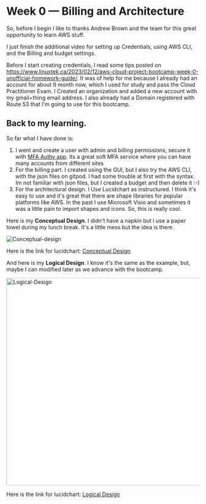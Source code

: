 # Week 0 — Billing and Architecture

So, before I begin I like to thanks Andrew Brown and the team for this great opportunity to learn AWS stuff.

I just finish the additional video for setting up Credentials, using AWS CLI, and the Billing and budget settings.

Before I start creating credentials, I read some tips posted on https://www.linuxtek.ca/2023/02/12/aws-cloud-project-bootcamp-week-0-unofficial-homework-guide/. It was of help for me because I already had an account for about 9 month now, which I used for study and pass the Cloud Practitioner Exam. I Created an organization and added a new account with my gmail+thing email address. I also already had a Domain registered with Route 53 that I'm going to use for this bootcamp.

## Back to my learning.

So far what I have done is:
1. I went and create a user with admin and billing permissions, secure it with [MFA Authy app](https://authy.com/). Its a great soft MFA service where you can have many accounts from different sites
2. For the billing part. I created using the GUI, but I also try the AWS CLI, with the json files on gitpod. I had some trouble at first with the syntax. Im not familiar with json files, but I created a budget and then delete it :-) 
3. For the architectural design. I Use Lucidchart as instructured. I think it's easy to use and it's great that there are shape libraries for popular platforms like AWS. In the past I use Microsoft Visio and sometimes it was a little pain to import shapes and icons. So, this is really cool.

Here is my **Conceptual Design**. I didn't have a napkin but I use a paper towel during my lunch break. It's a little mess but the idea is there. 

![Conceptual-design](https://user-images.githubusercontent.com/67177646/219129918-224cafa2-805f-4d6e-bc46-4119f3f93d25.jpeg)

Here is the link for lucidchart: [Conceptual Design](https://lucid.app/lucidchart/bfaf1319-01ed-4481-acee-d43a7c027719/edit?viewport_loc=-89%2C182%2C2048%2C962%2C0_0&invitationId=inv_993eed86-c418-4e16-a966-9d5a596c266b)

And here is my **Logical Design**. I know it's the same as the example, but, maybe I can modified later as we advance with the bootcamp.

<img width="542" alt="Logical-Design" src="https://user-images.githubusercontent.com/67177646/219122002-845f8285-c713-4c6c-9de8-ed5fbdce5689.PNG">

Here is the link for lucidchart: [Logical Design](https://lucid.app/lucidchart/ddfaf6f2-74a7-4d74-91a1-332448b12aae/edit?viewport_loc=-130%2C-13%2C2131%2C827%2CcbsxpdK4zMIe&invitationId=inv_9ca2c4c2-859f-49db-a63a-b4be8b03ac79)
